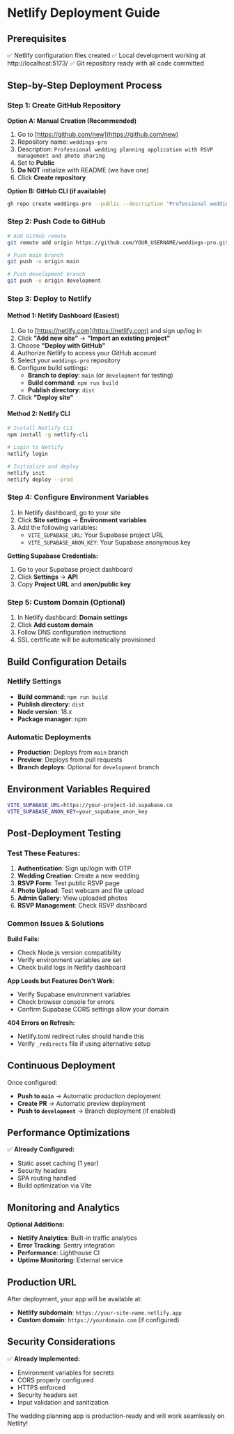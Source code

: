 # Netlify Deployment Guide

## Prerequisites
✅ Netlify configuration files created
✅ Local development working at http://localhost:5173/
✅ Git repository ready with all code committed

## Step-by-Step Deployment Process

### Step 1: Create GitHub Repository

**Option A: Manual Creation (Recommended)**
1. Go to [https://github.com/new](https://github.com/new)
2. Repository name: `weddings-pro`
3. Description: `Professional wedding planning application with RSVP management and photo sharing`
4. Set to **Public** 
5. **Do NOT** initialize with README (we have one)
6. Click **Create repository**

**Option B: GitHub CLI (if available)**
```bash
gh repo create weddings-pro --public --description "Professional wedding planning application with RSVP management and photo sharing"
```

### Step 2: Push Code to GitHub
```bash
# Add GitHub remote
git remote add origin https://github.com/YOUR_USERNAME/weddings-pro.git

# Push main branch
git push -u origin main

# Push development branch
git push -u origin development
```

### Step 3: Deploy to Netlify

#### Method 1: Netlify Dashboard (Easiest)
1. Go to [https://netlify.com](https://netlify.com) and sign up/log in
2. Click **"Add new site"** → **"Import an existing project"**
3. Choose **"Deploy with GitHub"**
4. Authorize Netlify to access your GitHub account
5. Select your `weddings-pro` repository
6. Configure build settings:
   - **Branch to deploy**: `main` (or `development` for testing)
   - **Build command**: `npm run build`
   - **Publish directory**: `dist`
7. Click **"Deploy site"**

#### Method 2: Netlify CLI
```bash
# Install Netlify CLI
npm install -g netlify-cli

# Login to Netlify
netlify login

# Initialize and deploy
netlify init
netlify deploy --prod
```

### Step 4: Configure Environment Variables
1. In Netlify dashboard, go to your site
2. Click **Site settings** → **Environment variables**
3. Add the following variables:
   - `VITE_SUPABASE_URL`: Your Supabase project URL
   - `VITE_SUPABASE_ANON_KEY`: Your Supabase anonymous key

**Getting Supabase Credentials:**
1. Go to your Supabase project dashboard
2. Click **Settings** → **API**
3. Copy **Project URL** and **anon/public key**

### Step 5: Custom Domain (Optional)
1. In Netlify dashboard: **Domain settings**
2. Click **Add custom domain**
3. Follow DNS configuration instructions
4. SSL certificate will be automatically provisioned

## Build Configuration Details

### Netlify Settings
- **Build command**: `npm run build`
- **Publish directory**: `dist`
- **Node version**: 18.x
- **Package manager**: npm

### Automatic Deployments
- **Production**: Deploys from `main` branch
- **Preview**: Deploys from pull requests
- **Branch deploys**: Optional for `development` branch

## Environment Variables Required

```bash
VITE_SUPABASE_URL=https://your-project-id.supabase.co
VITE_SUPABASE_ANON_KEY=your_supabase_anon_key
```

## Post-Deployment Testing

### Test These Features:
1. **Authentication**: Sign up/login with OTP
2. **Wedding Creation**: Create a new wedding
3. **RSVP Form**: Test public RSVP page
4. **Photo Upload**: Test webcam and file upload
5. **Admin Gallery**: View uploaded photos
6. **RSVP Management**: Check RSVP dashboard

### Common Issues & Solutions

**Build Fails:**
- Check Node.js version compatibility
- Verify environment variables are set
- Check build logs in Netlify dashboard

**App Loads but Features Don't Work:**
- Verify Supabase environment variables
- Check browser console for errors
- Confirm Supabase CORS settings allow your domain

**404 Errors on Refresh:**
- Netlify.toml redirect rules should handle this
- Verify `_redirects` file if using alternative setup

## Continuous Deployment

Once configured:
- **Push to `main`** → Automatic production deployment
- **Create PR** → Automatic preview deployment
- **Push to `development`** → Branch deployment (if enabled)

## Performance Optimizations

✅ **Already Configured:**
- Static asset caching (1 year)
- Security headers
- SPA routing handled
- Build optimization via Vite

## Monitoring and Analytics

**Optional Additions:**
- **Netlify Analytics**: Built-in traffic analytics
- **Error Tracking**: Sentry integration
- **Performance**: Lighthouse CI
- **Uptime Monitoring**: External service

## Production URL

After deployment, your app will be available at:
- **Netlify subdomain**: `https://your-site-name.netlify.app`
- **Custom domain**: `https://yourdomain.com` (if configured)

## Security Considerations

✅ **Already Implemented:**
- Environment variables for secrets
- CORS properly configured
- HTTPS enforced
- Security headers set
- Input validation and sanitization

The wedding planning app is production-ready and will work seamlessly on Netlify!
